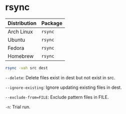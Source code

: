 # rsync

| Distribution | Package |
| ------------ | ------- |
| Arch Linux   | `rsync` |
| Ubuntu       | `rsync` |
| Fedora       | `rsync` |
| Homebrew     | `rsync` |

```sh
rsync -vah src dest
```

`--delete`: Delete files exist in dest but not exist in src.

`--ignore-existing`: Ignore updating existing files in dest.

`--exclude-from=FILE`: Exclude pattern files in FILE.

`-n`: Trial run.
